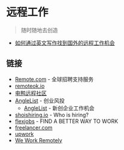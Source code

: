 # 远程工作

> 随时随地去创造

- [如何通过英文写作找到国外的远程工作机会](./articles/how-to-get-a-remote-job-by-writing-in-english.md)
## 链接

- [Remote.com](https://remote.com/) - 全球招聘支持服务
- [remoteok.io](https://remoteok.com/)
- [电鸭远程社区](https://eleduck.com/)
- [AngleList](https://www.angellist.com/) - 创业风投
    - [AngleList](https://angel.co/) - 新创企业工作机会
- [shoishiring.io](https://whoishiring.io/) - Who is hiring?
- [flexjobs](https://www.flexjobs.com/) - FIND A BETTER WAY TO WORK
- [freelancer.com](https://freelancer.com/)
- [upwork](https://upwork.com/)
- [We Work Remotely](https://weworkremotely.com/)
